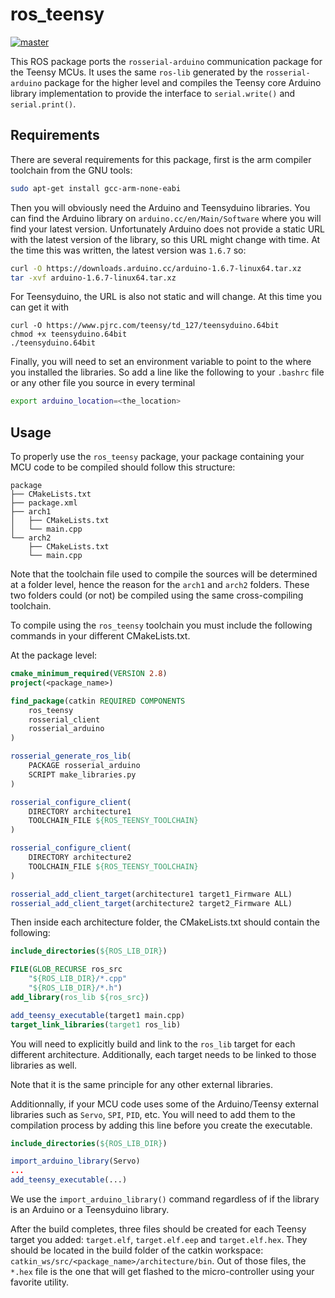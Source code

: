 # ros_teensy

[master]: https://dev.mcgillrobotics.com/buildStatus/icon?job=ros-teensy/master
[master url]: https://dev.mcgillrobotics.com/job/ros-teensy/job/master
[![master]][master url]

This ROS package ports the `rosserial-arduino` communication package for the
Teensy MCUs. It uses the same `ros-lib` generated by the `rosserial-arduino`
package for the higher level and compiles the Teensy core Arduino library
implementation to provide the interface to `serial.write()` and
`serial.print()`.

## Requirements

There are several requirements for this package, first is the arm compiler 
toolchain from the GNU tools:

```bash
sudo apt-get install gcc-arm-none-eabi
```

Then you will obviously need the Arduino and Teensyduino libraries. You can 
find the Arduino library on ``arduino.cc/en/Main/Software`` where you will 
find your latest version. Unfortunately Arduino does not provide a static URL 
with the latest version of the library, so this URL might change with 
time. At the time this was written, the latest version was `1.6.7` so:

```bash
curl -O https://downloads.arduino.cc/arduino-1.6.7-linux64.tar.xz
tar -xvf arduino-1.6.7-linux64.tar.xz
```

For Teensyduino, the URL is also not static and will change. At this time you
can get it with

```
curl -O https://www.pjrc.com/teensy/td_127/teensyduino.64bit
chmod +x teensyduino.64bit
./teensyduino.64bit
```

Finally, you will need to set an environment variable to point to the where you 
installed the libraries. So add a line like the following to your `.bashrc` file
or any other file you source in every terminal

```bash
export arduino_location=<the_location>
```

## Usage

To properly use the `ros_teensy` package, your package containing your MCU code
to be compiled should follow this structure:

```
package
├── CMakeLists.txt
├── package.xml
├── arch1
│   ├── CMakeLists.txt
│   └── main.cpp
└── arch2
    ├── CMakeLists.txt
    └── main.cpp
```

Note that the toolchain file used to compile the sources will be determined at
a folder level, hence the reason for the `arch1` and `arch2` folders. These two
folders could (or not) be compiled using the same cross-compiling toolchain.

To compile using the `ros_teensy` toolchain you must include the following
commands in your different CMakeLists.txt.

At the package level:

```cmake
cmake_minimum_required(VERSION 2.8)
project(<package_name>)

find_package(catkin REQUIRED COMPONENTS
    ros_teensy
    rosserial_client
    rosserial_arduino
)

rosserial_generate_ros_lib(
    PACKAGE rosserial_arduino
    SCRIPT make_libraries.py
)

rosserial_configure_client(
    DIRECTORY architecture1
    TOOLCHAIN_FILE ${ROS_TEENSY_TOOLCHAIN}
)

rosserial_configure_client(
    DIRECTORY architecture2
    TOOLCHAIN_FILE ${ROS_TEENSY_TOOLCHAIN}
)

rosserial_add_client_target(architecture1 target1_Firmware ALL)
rosserial_add_client_target(architecture2 target2_Firmware ALL)
```

Then inside each architecture folder, the CMakeLists.txt should contain the
following:

```cmake
include_directories(${ROS_LIB_DIR})

FILE(GLOB_RECURSE ros_src
    "${ROS_LIB_DIR}/*.cpp"
    "${ROS_LIB_DIR}/*.h")
add_library(ros_lib ${ros_src})

add_teensy_executable(target1 main.cpp)
target_link_libraries(target1 ros_lib)
```

You will need to explicitly build and link to the `ros_lib` target for each
different architecture. Additionally, each target needs to be linked to those
libraries as well.

Note that it is the same principle for any other external libraries.

Additionnally, if your MCU code uses some of the Arduino/Teensy external
libraries such as `Servo`, `SPI`, `PID`, etc. You will need to add them to the
compilation process by adding this line before you create the executable.

```cmake
include_directories(${ROS_LIB_DIR})

import_arduino_library(Servo)
...
add_teensy_executable(...)
```

We use the `import_arduino_library()` command regardless of if the library is
an Arduino or a Teensyduino library.

After the build completes, three files should be created for each Teensy target 
you added: `target.elf`, `target.elf.eep` and  `target.elf.hex`. They should be
located in the build folder of the catkin workspace:
`catkin_ws/src/<package_name>/architecture/bin`. Out of those files, the `*.hex`
file is the one that will get flashed to the micro-controller using your
favorite utility.

